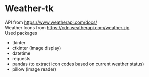 # Weather-tk
API from https://www.weatherapi.com/docs/  \
Weather Icons from https://cdn.weatherapi.com/weather.zip \
Used packages
  - tkinter
  - ctkinter (image display)
  - datetime
  - requests
  - pandas (to extract icon codes based on current weather status)
  - pillow (image reader)
